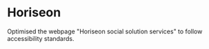 # Horiseon
Optimised the webpage "Horiseon social solution services" to follow accessibility standards.
